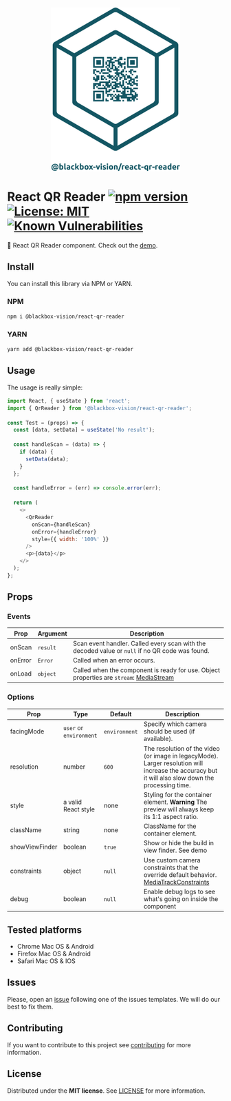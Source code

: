 <p align="center">
  <img al width="300" height="380" alt="Lib logo" src="./qr-reader-logo.png" style="width: 300px !important;" />
</p>

# React QR Reader [![npm version](https://badge.fury.io/js/%40blackbox-vision%2Freact-qr-reader.svg)](https://badge.fury.io/js/%40blackbox-vision%2Freact-qr-reader) [![License: MIT](https://img.shields.io/badge/License-MIT-brightgreen.svg)](https://opensource.org/licenses/MIT) [![Known Vulnerabilities](https://snyk.io/test/github/blackboxvision/react-qr-reader/badge.svg)](https://snyk.io/test/github/blackboxvision/react-qr-reader)

:rocket: React QR Reader component. Check out the [demo](https://codesandbox.io/s/qrreader-u2mcu).

## Install

You can install this library via NPM or YARN.

### NPM

```bash
npm i @blackbox-vision/react-qr-reader
```

### YARN

```bash
yarn add @blackbox-vision/react-qr-reader
```

## Usage

The usage is really simple:

```javascript
import React, { useState } from 'react';
import { QrReader } from '@blackbox-vision/react-qr-reader';

const Test = (props) => {
  const [data, setData] = useState('No result');

  const handleScan = (data) => {
    if (data) {
      setData(data);
    }
  };

  const handleError = (err) => console.error(err);

  return (
    <>
      <QrReader
        onScan={handleScan}
        onError={handleError}
        style={{ width: '100%' }}
      />
      <p>{data}</p>
    </>
  );
};
```

## Props

### Events

| Prop    | Argument | Description                                                                                                                                             |
| ------- | -------- | ------------------------------------------------------------------------------------------------------------------------------------------------------- |
| onScan  | `result` | Scan event handler. Called every scan with the decoded value or `null` if no QR code was found.                                                         |
| onError | `Error`  | Called when an error occurs.                                                                                                                            |
| onLoad  | `object` | Called when the component is ready for use. Object properties are `stream`: [MediaStream](https://developer.mozilla.org/en-US/docs/Web/API/MediaStream) |

### Options

| Prop           | Type                    | Default       | Description                                                                                                                                                       |
| -------------- | ----------------------- | ------------- | ----------------------------------------------------------------------------------------------------------------------------------------------------------------- |
| facingMode     | `user` or `environment` | `environment` | Specify which camera should be used (if available).                                                                                                               |
| resolution     | number                  | `600`         | The resolution of the video (or image in legacyMode). Larger resolution will increase the accuracy but it will also slow down the processing time.                |
| style          | a valid React style     | none          | Styling for the container element. **Warning** The preview will always keep its 1:1 aspect ratio.                                                                 |
| className      | string                  | none          | ClassName for the container element.                                                                                                                              |
| showViewFinder | boolean                 | `true`        | Show or hide the build in view finder. See demo                                                                                                                   |
| constraints    | object                  | `null`        | Use custom camera constraints that the override default behavior. [MediaTrackConstraints](https://developer.mozilla.org/en-US/docs/Web/API/MediaTrackConstraints) |
| debug          | boolean                 | `null`        | Enable debug logs to see what's going on inside the component                                                                                                     |

## Tested platforms

- Chrome Mac OS & Android
- Firefox Mac OS & Android
- Safari Mac OS & IOS

## Issues

Please, open an [issue](https://github.com/BlackBoxVision/react-qr-reader/issues) following one of the issues templates. We will do our best to fix them.

## Contributing

If you want to contribute to this project see [contributing](https://github.com/BlackBoxVision/react-qr-reader/blob/master/CONTRIBUTING.md) for more information.

## License

Distributed under the **MIT license**. See [LICENSE](https://github.com/BlackBoxVision/react-qr-reader/blob/master/LICENSE) for more information.
